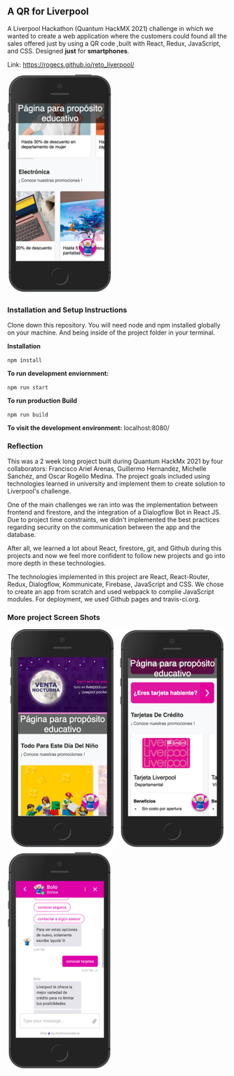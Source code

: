 
## A QR for Liverpool
A Liverpool Hackathon (Quantum HackMX 2021) challenge in which we wanted to create a web application where the customers could found all the sales offered just by using a QR code ,built with React, Redux, JavaScript, and CSS. Designed **just** for **smartphones**.

Link: https://rogecs.github.io/reto_liverpool/

<img src="showcase/showcase2.png" height="500"/>

### Installation and Setup Instructions
Clone down this repository. You will need node and npm installed globally on your machine. And being inside of the project folder in your terminal.

**Installation**

`npm install`

**To run development enviornment:**

`npm run start`

**To run production Build**

`npm run build`

**To visit the development environment:**
localhost:8080/

### Reflection

This was a 2 week long project built during Quantum HackMx 2021 by four collaborators: Francisco Ariel Arenas, Guillermo Hernandéz, Michelle Sanchéz, and Oscar Rogelio Medina. The project goals included using technologies learned in university and implement them to create solution to Liverpool's challenge.

One of the main challenges we ran into was the implementation between frontend and firestore, and the integration of a Dialogflow Bot in React JS. Due to project time constraints, we didn't implemented the best practices regarding security on the communication between the app and the database.

After all, we learned a lot about React, firestore, git, and Github during this projects and now we feel more confident to follow new projects and go into more depth in these technologies.

The technologies implemented in this project are React, React-Router, Redux, Dialogflow, Kommunicate, Firebase, JavaScript and CSS. We chose to create an app from scratch and used webpack to complie JavaScript modules. For deployment, we used Github pages and travis-ci.org.

### More project Screen Shots
<img src="showcase/showcase1.png" height="500"/>
<img src="showcase/showcase3.png" height="500"/>
<img src="showcase/showcase4.png" height="500"/>


